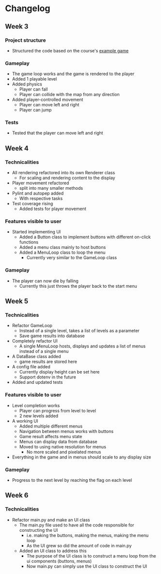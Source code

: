 # Changelog
## Week 3
### Project structure
- Structured the code based on the course's [example game](https://github.com/ohjelmistotekniikka-hy/pygame-sokoban)

### Gameplay
- The game loop works and the game is rendered to the player
- Added 1 playable level
- Added physics
  - Player can fall
  - Player can collide with the map from any direction
- Added player-controlled movement
  - Player can move left and right
  - Player can jump

### Tests
- Tested that the player can move left and right

## Week 4
### Technicalities
- All rendering refactored into its own Renderer class
  - For scaling and rendering content to the display
- Player movement refactored
  - split into many smaller methods
- Pylint and autopep added
  - With respective tasks
- Test coverage rising
  - Added tests for player movement

### Features visible to user
- Started implementing UI
  - Added a Button class to implement buttons with different on-click functions
  - Added a menu class mainly to host buttons
  - Added a MenuLoop class to loop the menu
    - Currently very similar to the GameLoop class

### Gameplay
- The player can now die by falling
  - Currently this just throws the player back to the start menu

## Week 5
### Technicalities
- Refactor GameLoop
  - Instead of a single level, takes a list of levels as a parameter
  - Save game results into database
- Completely refactor UI
  - A single MenuLoop hosts, displays and updates a list of menus instead of a single menu
- A DataBase class added
  - game results are stored here
- A config file added
  - Currently display height can be set here
  - Support dotenv in the future
- Added and updated tests

### Features visible to user
- Level completion works
  - Player can progress from level to level
  - 2 new levels added
- A working UI
  - Added multiple different menus
  - Navigation between menus works with buttons
  - Game result affects menu state
  - Menus can display data from database
  - Moved to using native resolution for menus
    - No more scaled and pixelated menus
- Everything in the game and in menus should scale to any display size

### Gameplay
- Progress to the next level by reaching the flag on each level

## Week 6
### Technicalities
- Refactor main.py and make an UI class
  - The main.py file used to have all the code responsible for constructing the UI
    - i.e. making the buttons, making the menus, making the menu loop
    - As the UI grew so did the amount of code in main.py
  - Added an UI class to address this
    - The purpose of the UI class is to construct a menu loop from the ui components (buttons, menus)
    - Now main.py can simply use the UI class to construct the UI
